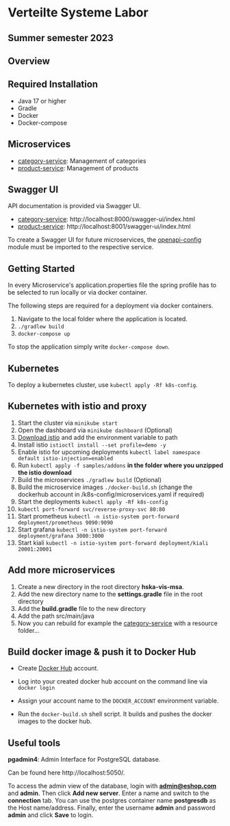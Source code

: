 # Verteilte Systeme Labor 
## Summer semester 2023
## Overview

## Required Installation

- Java 17 or higher
- Gradle
- Docker
- Docker-compose

## Microservices

- [category-service](category-service): Management of categories
- [product-service](product-service): Management of products

## Swagger UI

API documentation is provided via Swagger UI.
- [category-service](category-service):   http://localhost:8000/swagger-ui/index.html
- [product-service](product-service):     http://localhost:8001/swagger-ui/index.html

To create a Swagger UI for future microservices, the [openapi-config](openapi-config) module must be imported to the respective service.

## Getting Started

In every Microservice's application.properties file the spring profile has to be selected to run locally or via docker container.

The following steps are required for a deployment via docker containers.

1. Navigate to the local folder where the application is located.
2. `./gradlew build`
3. `docker-compose up`

To stop the application simply write `docker-compose down`.

## Kubernetes

To deploy a kubernetes cluster, use `kubectl apply -Rf k8s-config`.

## Kubernetes with istio and proxy
1. Start the cluster via `minikube start`
2. Open the dashboard via `minikube dashboard` (Optional)
3. [Download istio](https://istio.io/latest/docs/setup/getting-started/#download) and add the environment variable to path
4. Install istio `istioctl install --set profile=demo -y`
5. Enable istio for upcoming deployments `kubectl label namespace default istio-injection=enabled`
6. Run `kubectl apply -f samples/addons` **in the folder where you unzipped the istio download**
7. Build the microservices `./gradlew build` (Optional)
8. Build the microservice images `./docker-build.sh` (change the dockerhub account in /k8s-config/microservices.yaml if required)
9. Start the deployments `kubectl apply -Rf k8s-config`
10. `kubectl port-forward svc/reverse-proxy-svc 80:80`
11. Start prometheus `kubectl -n istio-system port-forward deployment/prometheus 9090:9090`
12. Start grafana `kubectl -n istio-system port-forward deployment/grafana 3000:3000`
13. Start kiali `kubectl -n istio-system port-forward deployment/kiali 20001:20001`

## Add more microservices
1. Create a new directory in the root directory **hska-vis-msa**.
2. Add the new directory name to the **settings.gradle** file in the root directory
3. Add the **build.gradle** file to the new directory
4. Add the path src/main/java
5. Now you can rebuild for example the [category-service](category-service) with a resource folder... 

## Build docker image & push it to Docker Hub
* Create
[Docker Hub](https://hub.docker.com/) account.

* Log into your created docker hub account on the command line via `docker login`

* Assign your account name to the `DOCKER_ACCOUNT` environment variable.

* Run the `docker-build.sh` shell script. It builds and pushes the docker images
to the docker hub.

## Useful tools

**pgadmin4**: Admin Interface for PostgreSQL database. 

Can be found here http://localhost:5050/. 

To access the admin view of the database, login with **admin@eshop.com** and **admin**. Then click **Add new server**. Enter a name and switch to the **connection** tab. You can use the postgres container name **postgresdb** as the Host name/address. Finally, enter the username **admin** and password **admin** and click **Save** to login.   
